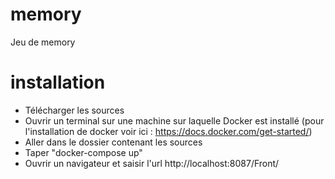 # memory
Jeu de memory

# installation
- Télécharger les sources
- Ouvrir un terminal sur une machine sur laquelle Docker est installé (pour l'installation de docker voir ici : https://docs.docker.com/get-started/)
- Aller dans le dossier contenant les sources
- Taper "docker-compose up"
- Ouvrir un navigateur et saisir l'url http://localhost:8087/Front/
